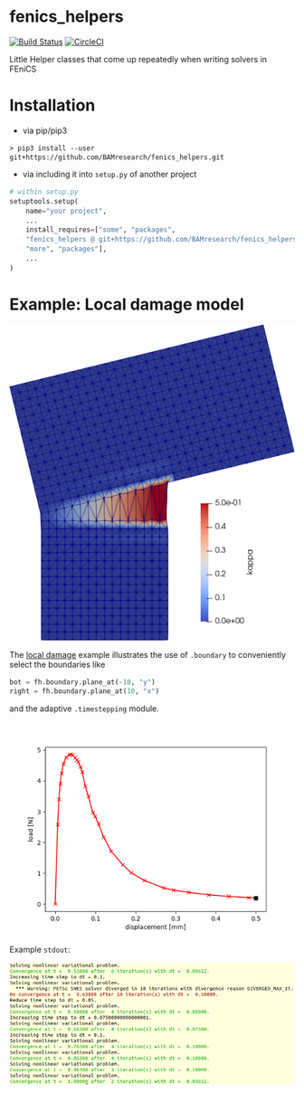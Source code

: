 # fenics_helpers

[![Build Status](https://travis-ci.org/BAMresearch/fenics_helpers.svg?branch=master)](https://travis-ci.org/BAMresearch/fenics_helpers)
[![CircleCI](https://circleci.com/gh/BAMresearch/fenics_helpers/tree/master.svg?style=svg)](https://circleci.com/gh/BAMresearch/fenics_helpers/tree/master)

Little Helper classes that come up repeatedly when writing solvers in FEniCS

# Installation

- via pip/pip3 
~~~
> pip3 install --user git+https://github.com/BAMresearch/fenics_helpers.git
~~~
- via including it into `setup.py` of another project
~~~py
# within setup.py 
setuptools.setup(
    name="your project",
    ...
    install_requires=["some", "packages",
    "fenics_helpers @ git+https://github.com/BAMresearch/fenics_helpers"],
    "more", "packages"],
    ...
)
~~~

# Example: Local damage model

![local damage plot](examples/kappa_plot.png)

The [local damage](examples/local_damage.py) example illustrates the use of `.boundary` to conveniently select the boundaries like

~~~py
bot = fh.boundary.plane_at(-10, "y") 
right = fh.boundary.plane_at(10, "x") 
~~~

and the adaptive `.timestepping` module.

![stuff](examples/load_displacement_curve.png)

Example `stdout`:

![stuff](examples/example_output.png)

